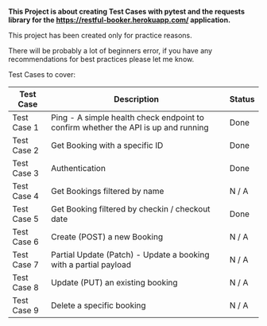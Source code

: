 **This Project is about creating Test Cases with pytest and the requests library 
for the https://restful-booker.herokuapp.com/ application.**

This project has been created only for practice reasons. 

There will be probably a lot of beginners error, if you have any recommendations for best practices please let me know.

Test Cases to cover:

| Test Case   | Description                                                                        | Status |
|-------------|------------------------------------------------------------------------------------|--------|
| Test Case 1 | Ping - A simple health check endpoint to confirm whether the API is up and running | Done   |
| Test Case 2 | Get Booking with a specific ID                                                     | Done   |
| Test Case 3 | Authentication                                                                     | Done   |
| Test Case 4 | Get Bookings filtered by name                                                      | N / A  |
| Test Case 5 | Get Booking filtered by checkin / checkout date                                    | Done   |
| Test Case 6 | Create (POST) a new Booking                                                        | N / A  |
| Test Case 7 | Partial Update (Patch) - Update a booking with a partial payload                   | N / A  |
| Test Case 8 | Update (PUT) an existing booking                                                   | N / A  |
| Test Case 9 | Delete a specific booking                                                          | N / A  |
